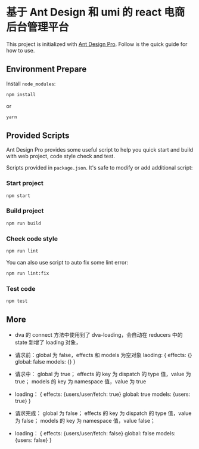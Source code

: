 # 基于 Ant Design 和 umi 的 react 电商后台管理平台

This project is initialized with [Ant Design Pro](https://pro.ant.design). Follow is the quick guide for how to use.

## Environment Prepare

Install `node_modules`:

```bash
npm install
```

or

```bash
yarn
```

## Provided Scripts

Ant Design Pro provides some useful script to help you quick start and build with web project, code style check and test.

Scripts provided in `package.json`. It's safe to modify or add additional script:

### Start project

```bash
npm start
```

### Build project

```bash
npm run build
```

### Check code style

```bash
npm run lint
```

You can also use script to auto fix some lint error:

```bash
npm run lint:fix
```

### Test code

```bash
npm test
```

## More

- dva 的 connect 方法中使用到了 dva-loading，会自动在 reducers 中的 state 新增了 loading 对象，
- 请求前：global 为 false，effects 和 models 为空对象 laoding: { effects: {} global: false models: {} }
- 请求中： global 为 true； effects 的 key 为 dispatch 的 type 值，value 为 true； models 的 key 为 namespace 值，value 为 true
- loading： { effects: {users/user/fetch: true} global: true models: {users: true} }
- 请求完成： global 为 false； effects 的 key 为 dispatch 的 type 值，value 为 false； models 的 key 为 namespace 值，value false；

- loading： { effects: {users/user/fetch: false} global: false models: {users: false} }
